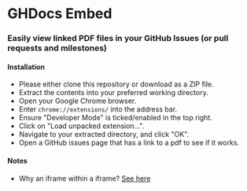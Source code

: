 # GHDocs Embed

### Easily view linked PDF files in your GitHub Issues (or pull requests and milestones)

#### Installation
 - Please either clone this repository or download as a ZIP file.
 - Extract the contents into your preferred working directory.
 - Open your Google Chrome browser.
 - Enter `chrome://extensions/` into the address bar.
 - Ensure "Developer Mode" is ticked/enabled in the top right.
 - Click on "Load unpacked extension...".
 - Navigate to your extracted directory, and click "OK".
 - Open a GitHub issues page that has a link to a pdf to see if it works.

#### Notes
 - Why an iframe within a iframe? [See here](http://stackoverflow.com/questions/24641592/injecting-iframe-into-page-with-restrictive-content-security-policy)
